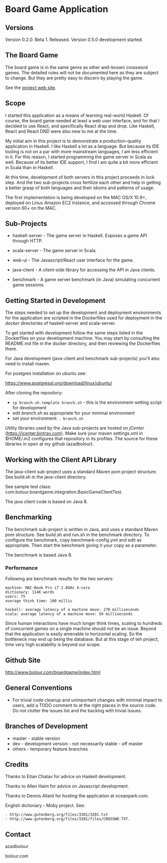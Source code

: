 
# Board Game Application

## Versions

Version 0.2.0. Beta 1. Released.
Version 0.5.0 development started.

## The Board Game

The board game is in the same genre as other well-known crossword games. 
The detailed rules will not be documented here as they are subject to change.
But they are pretty easy to discern by playing the game.

See the [project web site](http://www.bolour.com/boardgame/index.html).

## Scope

I started this application as a means of learning real-world Haskell.
Of course, the board game needed at least a web user interface, and for 
that I decided to use React, and specifically React drap and drop.
Like Haskell, React and React DND were also new to me at the time.

My initial aim in this project is to demonstrate a production-quality
application in Haskell. I like Haskell a lot as a language. But because its IDE
tooling is not on a par with more mainstream languages, I am less efficient in
it.  For this reason, I started programming the game server in Scala as well.
Because of its better IDE support, I find I am quite a bit more efficient in
Scala than in Haskell. 

At this time, development of both servers in this project proceeds in lock step.
And the two sub-projects cross fertilize each other and help in getting a 
better grasp of both languages and their idioms and patterns of usage.

The first implementation is being developed on the MAC OS/X 10.9+, deployed on
Linux Amazon EC2 instance, and accessed through Chrome version 60+ on the MAC. 

## Sub-Projects

- haskell-server - The game server in Haskell. Exposes a game API through HTTP.

- scala-server - The game server in Scala.

- web-ui - The Javascript/React user interface for the game.

- java-client - A client-side library for accessing the API in Java clients.

- benchmark - A game server benchmark (in Java) simulating concurrent game sessions.

## Getting Started in Development

The steps needed to set up the development and deployment environments for the 
application are scripted in the Dockerfiles used for deployment in the _docker_
directories of haskell-server and scala-server. 

To get started with development follow the same steps listed in the Dockerfiles
on your development machine. You may start by consulting the README.md file in
the docker directory, and then reviewing the Dockerfiles there.

For Java development (java-client and benchmark sub-projects) you'll also 
need to install maven.

For postgres installation on ubuntu see: 

https://www.postgresql.org/download/linux/ubuntu/

After cloning the repository:

* `cp branch.sh.template branch.sh` - this is the environment-setting script for
  development
* edit _branch.sh_ as appropriate for your minimal environment
* set your environment: `. branch.sh`

Utility libraries used by the Java sub-projects are hosted on _jCenter_ 
(https://jcenter.bintray.com). Make sure your maven settings.xml in $HOME/.m2 
configures that repository in its profiles. The source for these libraries 
in open at my github (azadbolour).

## Working with the Client API Library

The java-client sub-project uses a standard Maven pom project structure. See
build.sh in the java-client directory.

See sample test class: com.bolour.boardgame.integration.BasicGameClientTest.

The java client code is based on Java 8.

## Benchmarking

The benchmark sub-project is written in Java, and uses a standard Maven pom
structure. See build.sh and run.sh in the benchmark directory. To configure the
benchmark, copy benchmark-config.yml and edit as appropriate. Then start the
benchmark giving it your copy as a parameter.

The benchmark is based Java 8.

### Performance

Following are benchmark results for the two servers:

```
machine: MAC-Book Pro i7 2.8GHz 4-core
dictionary: 114K words
users: 75
average think time: 100 millis

haskell: average latency of a machine move: 270 milliseconds
scala: average latency of a machine move: 59 milliseconds
```

Since human interactions have much longer think times, scaling to hundreds of
concurrent games on a single machine should not be an issue. Beyond that the
application is easily amenable to horizontal scaling. So the bottleneck may end
up being the database. But at this stage of teh project, time very high
scalability is beyond our scope.

## Github Site

http://www.bolour.com/boardgame/index.html

## General Conventions

- For trivial code cleanup and unimportant changes with minimal impact to users,
  add a TODO comment to at the right places in the source code. Do not clutter
  the issues list and the backlog with trivial issues.

## Branches of Development

- master - stable version
- dev - development version - not necessarily stable - off master
- others - temporary feature branches

## Credits

Thanks to Eitan Chatav for advice on Haskell development.

Thanks to Allen Haim for advice on Javascript development.

Thanks to Dennis Allard for hosting the application at oceanpark.com.

English dictionary - Moby project. See:

    - http://www.gutenberg.org/files/3201/3201.txt
    - http://www.gutenberg.org/files/3201/files/CROSSWD.TXT.
 
## Contact

azadbolour

bolour.com

